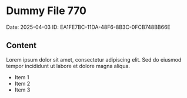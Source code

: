 # Dummy File 770

Date: 2025-04-03
ID: EA1FE7BC-11DA-48F6-8B3C-0FCB748BB66E

## Content

Lorem ipsum dolor sit amet, consectetur adipiscing elit.
Sed do eiusmod tempor incididunt ut labore et dolore magna aliqua.

* Item 1
* Item 2
* Item 3

